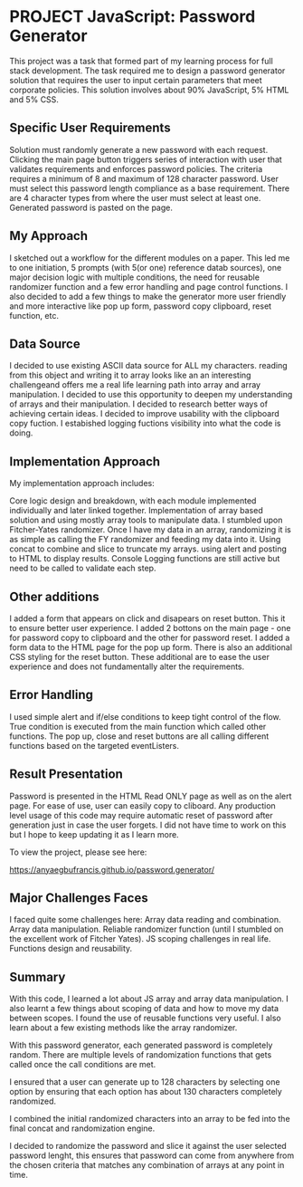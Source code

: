 # PROJECT JavaScript: Password Generator

This project was a task that formed part of my learning process for full stack development. The task required me to design a password generator solution that requires the user to input certain parameters that meet corporate policies. This solution involves about 90% JavaScript, 5% HTML and 5% CSS.

## Specific User Requirements

Solution must randomly generate a new password with each request.
Clicking the main page button triggers series of interaction with user that validates requirements and enforces password policies.
The criteria requires a minimum of 8 and maximum of 128 character password.
User must select this password length compliance as a base requirement.
There are 4 character types from where the user must select at least one.
Generated password is pasted on the page.

## My Approach

I sketched out a workflow for the different modules on a paper.
This led me to one initiation, 5 prompts (with 5(or one) reference datab sources), one major decision logic with multiple conditions, the need for reusable randomizer function and a few error handling and page control functions.
I also decided to add a few things to make the generator more user friendly and more interactive like pop up form, password copy clipboard, reset function, etc.

## Data Source

I decided to use existing ASCII data source for ALL my characters. reading from this object and writing it to array looks like an an interesting challengeand offers me a real life learning path into array and array manipulation.
I decided to use this opportunity to deepen my understanding of arrays and their manipulation.
I decided to research better ways of achieving certain ideas.
I decided to improve usability with the clipboard copy fuction.
I estabished logging fuctions visibility into what the code is doing.

## Implementation Approach

My implementation approach includes:

Core logic design and breakdown, with each module implemented individually and later linked together.
Implementation of array based solution and using mostly array tools to manipulate data.
I stumbled upon Fitcher-Yates randomizer. Once I have my data in an array, randomizing it is as simple as calling the FY randomizer and feeding my data into it.
Using concat to combine and slice to truncate my arrays.
using alert and posting to HTML to display results.
Console Logging functions are still active but need to be called to validate each step.

## Other additions

I added a form that appears on click and disapears on reset button. This it to ensure better user experience.
I added 2 bottons on the main page - one for password copy to clipboard and the other for password reset.
I added a  form data to the HTML page for the pop up form. There is also an additional CSS styling for the reset button.
These additional are to ease the user experience and does not fundamentally alter the requirements.


## Error Handling

I used simple alert and if/else conditions to keep tight control of the flow.
True condition is executed from the main function which called other functions.
The pop up, close and reset buttons are all calling different functions based on the targeted eventListers.

## Result Presentation

Password is presented in the HTML Read ONLY page as well as on the alert page. 
For ease of use, user can easily copy to cliboard.
Any production level usage of this code may require automatic reset of password after generation just in case the user forgets. I did not have time to work on this but I hope to keep updating it as I learn more.

To view the project, please see here:

https://anyaegbufrancis.github.io/password.generator/

## Major Challenges Faces

I faced quite some challenges here:
 Array data reading and combination.
 Array data manipulation.
 Reliable randomizer function (until I stumbled on the excellent work of Fitcher Yates).
 JS scoping challenges in real life.
 Functions design and reusability.



## Summary

With this code, I learned a lot about JS array and array data manipulation. I also learnt a few things about scoping of data and how to move my data between scopes. I found the use of reusable functions very useful. I also learn about a few existing methods like the array randomizer.

With this password generator, each generated password is completely random. There are multiple levels of randomization functions that gets called once the call conditions are met. 

I ensured that a user can generate up to 128 characters by selecting one option by ensuring that each option has about 130 characters completely randomized.

I combined the initial randomized characters into an array to be fed into the final concat and randomization engine.

I decided to randomize the password and slice it against the user selected password lenght, this ensures that password can come from anywhere from the chosen criteria that matches any combination of arrays at any point in time.




